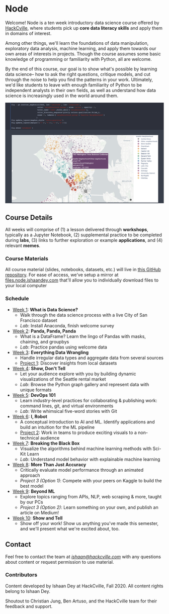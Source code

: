 # Node
Welcome! Node is a ten week introductory data science course offered by [HackCville](https://hackcville.com/), where students pick up **core data literacy skills** and apply them in domains of interest.

Among other things, we'll learn the foundations of data manipulation, exploratory data analysis, machine learning, and apply them towards our own areas of interests in projects. Though the course assumes some basic knowledge of programming or familiarity with Python, all are welcome.

By the end of this course, our goal is to show what's possible by learning data science– how to ask the right questions, critique models, and cut through the noise to help you find the patterns in your work. Ultimately, we'd like students to leave with enough familiarity of Python to be independent analysts in their own fields, as well as understand how data science is increasingly used in the world around them.

![Week 4 Example Content](tools/screenshots/w4_viz.png)

## Course Details 
All weeks will comprise of (1) a lesson delivered through **workshops**, typically as a Jupyter Notebook, (2) supplemental practice to be completed during **labs**, (3) links to further exploration or example **applications**, and (4) relevant **memes**. 

### Course Materials
All course material (slides, notebooks, datasets, etc.) will live in [this GitHub repository](https://github.com/ishaandey/node). For ease of access, we've setup a mirror at [files.node.ishaandey.com](https://files.node.ishaandey.com/) that'll allow you to individually download files to your local computer

### Schedule
- [Week 1](./week-1): **What is Data Science?** 
    - Walk through the data science process with a live City of San Francisco dataset
    - *Lab*: Install Anaconda, finish welcome survey
- [Week 2](./week-2): **Panda, Panda, Panda** 
    - What is a DataFrame? Learn the lingo of Pandas with masks, chaining, and groupbys
    - *Lab*: Practice pandas using welcome data
- [Week 3](./week-3): **Everything Data Wrangling** 
    - Handle irregular data types and aggregate data from several sources
    - [Project 1](./project-1): Discover insights from local datasets
- [Week 4](./week-4): **Show, Don't Tell** 
    - Let your audience explore with you by building dynamic visualizations of the Seattle rental market
    - *Lab*: Browse the Python graph gallery and represent data with unique formats
- [Week 5](./week-5): **DevOps 101** 
    - Learn industry-level practices for collaborating & publishing work: command lines, git, and virtual environments
    - *Lab*: Write whimsical five-word stories with Git
- [Week 6](./week-6): **I, Robot** 
    - A conceptual introduction to AI and ML. Identify applications and build an intuition for the ML pipeline
    - [Project 2](./project-1): Work in teams to produce exciting visuals to a non-technical audience 
- [Week 7](./week-7): **Breaking the Black Box** 
    - Visualize the algorithms behind machine learning methods with Sci-Kit Learn
    - *Lab*: Understand model behavior with explainable machine learning
- [Week 8](./week-8): **More Than Just Accuracy** 
    - Critically evaluate model performance through an animated approach
    - *Project 3 (Option 1)*: Compete with your peers on Kaggle to build the best model
- [Week 9](./week-9): **Beyond ML** 
    - Explore topics ranging from APIs, NLP, web scraping & more, taught by our PCs
    - *Project 3 (Option 2)*: Learn something on your own, and publish an article on Medium!
- [Week 10](./week-10): **Show and Tell** 
    - Show off your work! Show us anything you've made this semester, and we'll present what we're excited about, too.

## Contact
Feel free to contact the team at *ishaan@hackcville.com* with any questions about content or request permission to use material.

### Contributors
Content developed by Ishaan Dey at HackCville, Fall 2020. All content rights belong to Ishaan Dey. 

Shoutout to Christian Jung, Ben Artuso, and the HackCville team for their feedback and support.
